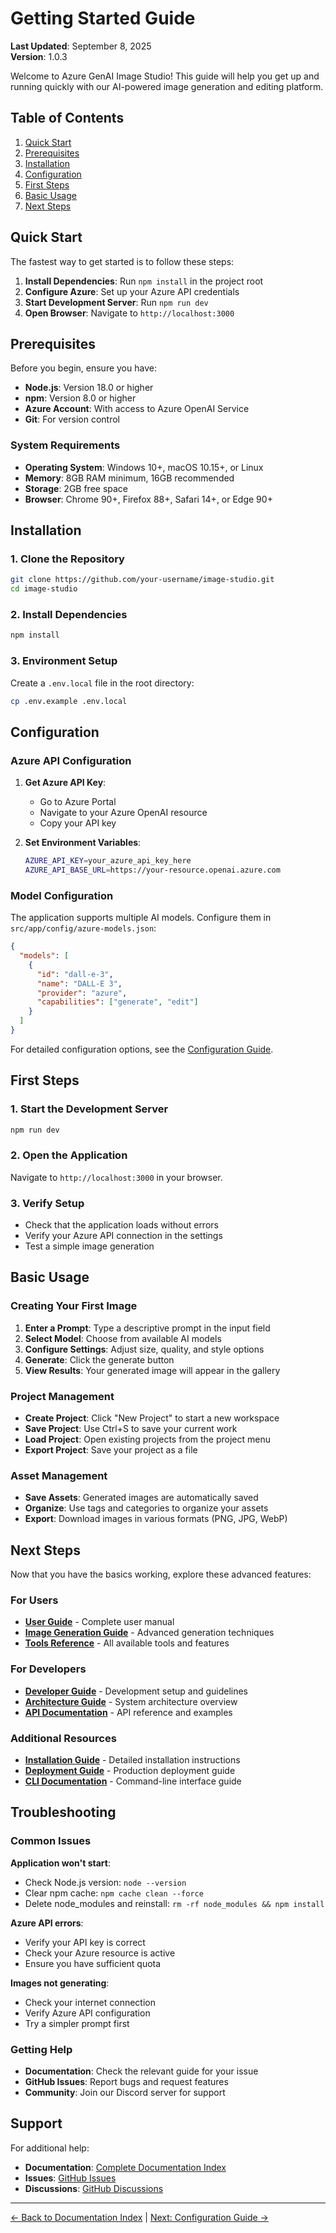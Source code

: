 # Getting Started Guide

**Last Updated**: September 8, 2025  
**Version**: 1.0.3

Welcome to Azure GenAI Image Studio! This guide will help you get up and running quickly with our AI-powered image generation and editing platform.

## Table of Contents

1. [Quick Start](#quick-start)
2. [Prerequisites](#prerequisites)
3. [Installation](#installation)
4. [Configuration](#configuration)
5. [First Steps](#first-steps)
6. [Basic Usage](#basic-usage)
7. [Next Steps](#next-steps)

## Quick Start

The fastest way to get started is to follow these steps:

1. **Install Dependencies**: Run `npm install` in the project root
2. **Configure Azure**: Set up your Azure API credentials
3. **Start Development Server**: Run `npm run dev`
4. **Open Browser**: Navigate to `http://localhost:3000`

## Prerequisites

Before you begin, ensure you have:

- **Node.js**: Version 18.0 or higher
- **npm**: Version 8.0 or higher
- **Azure Account**: With access to Azure OpenAI Service
- **Git**: For version control

### System Requirements

- **Operating System**: Windows 10+, macOS 10.15+, or Linux
- **Memory**: 8GB RAM minimum, 16GB recommended
- **Storage**: 2GB free space
- **Browser**: Chrome 90+, Firefox 88+, Safari 14+, or Edge 90+

## Installation

### 1. Clone the Repository

```bash
git clone https://github.com/your-username/image-studio.git
cd image-studio
```

### 2. Install Dependencies

```bash
npm install
```

### 3. Environment Setup

Create a `.env.local` file in the root directory:

```bash
cp .env.example .env.local
```

## Configuration

### Azure API Configuration

1. **Get Azure API Key**:
   - Go to Azure Portal
   - Navigate to your Azure OpenAI resource
   - Copy your API key

2. **Set Environment Variables**:
   ```bash
   AZURE_API_KEY=your_azure_api_key_here
   AZURE_API_BASE_URL=https://your-resource.openai.azure.com
   ```

### Model Configuration

The application supports multiple AI models. Configure them in `src/app/config/azure-models.json`:

```json
{
  "models": [
    {
      "id": "dall-e-3",
      "name": "DALL-E 3",
      "provider": "azure",
      "capabilities": ["generate", "edit"]
    }
  ]
}
```

For detailed configuration options, see the [Configuration Guide](configuration.md).

## First Steps

### 1. Start the Development Server

```bash
npm run dev
```

### 2. Open the Application

Navigate to `http://localhost:3000` in your browser.

### 3. Verify Setup

- Check that the application loads without errors
- Verify your Azure API connection in the settings
- Test a simple image generation

## Basic Usage

### Creating Your First Image

1. **Enter a Prompt**: Type a descriptive prompt in the input field
2. **Select Model**: Choose from available AI models
3. **Configure Settings**: Adjust size, quality, and style options
4. **Generate**: Click the generate button
5. **View Results**: Your generated image will appear in the gallery

### Project Management

- **Create Project**: Click "New Project" to start a new workspace
- **Save Project**: Use Ctrl+S to save your current work
- **Load Project**: Open existing projects from the project menu
- **Export Project**: Save your project as a file

### Asset Management

- **Save Assets**: Generated images are automatically saved
- **Organize**: Use tags and categories to organize your assets
- **Export**: Download images in various formats (PNG, JPG, WebP)

## Next Steps

Now that you have the basics working, explore these advanced features:

### For Users

- **[User Guide](user-guide.md)** - Complete user manual
- **[Image Generation Guide](image-generation.md)** - Advanced generation techniques
- **[Tools Reference](tools-reference.md)** - All available tools and features

### For Developers

- **[Developer Guide](developer-guide.md)** - Development setup and guidelines
- **[Architecture Guide](architecture.md)** - System architecture overview
- **[API Documentation](api-documentation.md)** - API reference and examples

### Additional Resources

- **[Installation Guide](installation.md)** - Detailed installation instructions
- **[Deployment Guide](deployment.md)** - Production deployment guide
- **[CLI Documentation](cli-documentation.md)** - Command-line interface guide

## Troubleshooting

### Common Issues

**Application won't start**:

- Check Node.js version: `node --version`
- Clear npm cache: `npm cache clean --force`
- Delete node_modules and reinstall: `rm -rf node_modules && npm install`

**Azure API errors**:

- Verify your API key is correct
- Check your Azure resource is active
- Ensure you have sufficient quota

**Images not generating**:

- Check your internet connection
- Verify Azure API configuration
- Try a simpler prompt first

### Getting Help

- **Documentation**: Check the relevant guide for your issue
- **GitHub Issues**: Report bugs and request features
- **Community**: Join our Discord server for support

## Support

For additional help:

- **Documentation**: [Complete Documentation Index](README.md)
- **Issues**: [GitHub Issues](https://github.com/your-username/image-studio/issues)
- **Discussions**: [GitHub Discussions](https://github.com/your-username/image-studio/discussions)

---

[← Back to Documentation Index](README.md) | [Next: Configuration Guide →](configuration.md)
